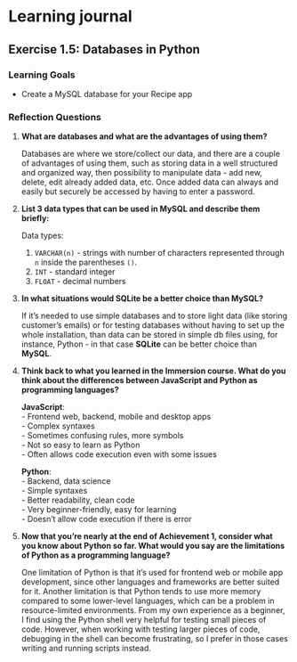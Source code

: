 # Learning journal

## Exercise 1.5: Databases in Python

### Learning Goals

- Create a MySQL database for your Recipe app

### Reflection Questions

1. **What are databases and what are the advantages of using them?**

    Databases are where we store/collect our data, and there are a couple of advantages of using them, such as storing data in a well structured and organized way, then possibility to manipulate data - add new, delete, edit already added data, etc. Once added data can always and easily but securely be accessed by having to enter a password.

2. **List 3 data types that can be used in MySQL and describe them briefly:**

    Data types:
    1. `VARCHAR(n)` - strings with number of characters represented through `n` inside the parentheses `()`.
    2. `INT` - standard integer
    3. `FLOAT` - decimal numbers

3. **In what situations would SQLite be a better choice than MySQL?**

    If it’s needed to use simple databases and to store light data (like storing customer’s emails) or for testing databases without having to set up the whole installation,  than data can be stored in simple db files using, for instance, Python - in that case **SQLite** can be better choice than **MySQL**.

4. **Think back to what you learned in the Immersion course. What do you think about the differences between JavaScript and Python as programming languages?**

    **JavaScript**: </br>
        - Frontend web, backend, mobile and desktop apps </br>
        - Complex syntaxes </br>
        - Sometimes confusing rules, more symbols </br>
        - Not so easy to learn as Python </br>
        - Often allows code execution even with some issues </br>

    **Python**: </br>
        - Backend, data science </br>
        - Simple syntaxes </br>
        - Better readability, clean code </br>
        - Very beginner-friendly, easy for learning </br>
        - Doesn’t allow code execution if there is error

5. **Now that you’re nearly at the end of Achievement 1, consider what you know about Python so far. What would you say are the limitations of Python as a programming language?**

    One limitation of Python is that it’s used for frontend web or mobile app development, since other languages and frameworks are better suited for it. Another limitation is that Python tends to use more memory compared to some lower-level languages, which can be a problem in resource-limited environments. From my own experience as a beginner, I find using the Python shell very helpful for testing small pieces of code. However, when working with testing larger pieces of code, debugging in the shell can become frustrating, so I prefer in those cases writing and running scripts instead.
